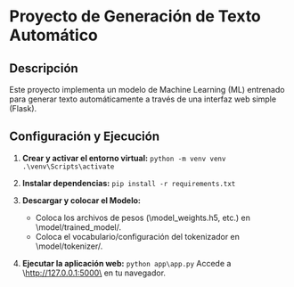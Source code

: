 # Proyecto de Generación de Texto Automático

## Descripción
Este proyecto implementa un modelo de Machine Learning (ML) entrenado para generar texto automáticamente a través de una interfaz web simple (Flask).

## Configuración y Ejecución

1.  **Crear y activar el entorno virtual:**
    `
    python -m venv venv
    .\venv\Scripts\activate
    `

2.  **Instalar dependencias:**
    `
    pip install -r requirements.txt
    `

3.  **Descargar y colocar el Modelo:**
    * Coloca los archivos de pesos (\model_weights.h5\, etc.) en \model/trained_model/\.
    * Coloca el vocabulario/configuración del tokenizador en \model/tokenizer/\.

4.  **Ejecutar la aplicación web:**
    `
    python app\app.py
    `
    Accede a \http://127.0.0.1:5000\ en tu navegador.
